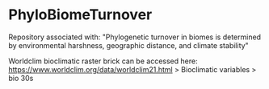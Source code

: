 # PhyloBiomeTurnover
Repository associated with: "Phylogenetic turnover in biomes is determined by environmental harshness, geographic distance, and climate stability"


Worldclim bioclimatic raster brick can be accessed here: https://www.worldclim.org/data/worldclim21.html > Bioclimatic variables > bio 30s
